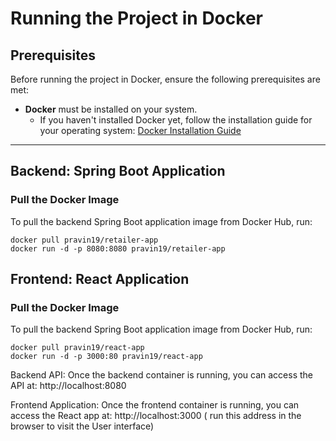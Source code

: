 # Running the Project in Docker

## Prerequisites

Before running the project in Docker, ensure the following prerequisites are met:

- **Docker** must be installed on your system.
  - If you haven't installed Docker yet, follow the installation guide for your operating system: [Docker Installation Guide](https://docs.docker.com/get-docker/)

---

## Backend: Spring Boot Application

### Pull the Docker Image

To pull the backend Spring Boot application image from Docker Hub, run:

```
docker pull pravin19/retailer-app
docker run -d -p 8080:8080 pravin19/retailer-app
```

## Frontend: React Application

### Pull the Docker Image

To pull the backend Spring Boot application image from Docker Hub, run:

```
docker pull pravin19/react-app
docker run -d -p 3000:80 pravin19/react-app
```

Backend API: Once the backend container is running, you can access the API at:
http://localhost:8080

Frontend Application: Once the frontend container is running, you can access the React app at:
http://localhost:3000 ( run this address in the browser to visit the User interface)







